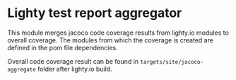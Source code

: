 # Lighty test report aggregator
This module merges jacoco code coverage results from lighty.io modules to overall coverage. The modules from which the 
coverage is created are defined in the pom file dependencies. 

Overall code coverage result can be found in `targets/site/jacoco-aggregate` folder after lighty.io build.
